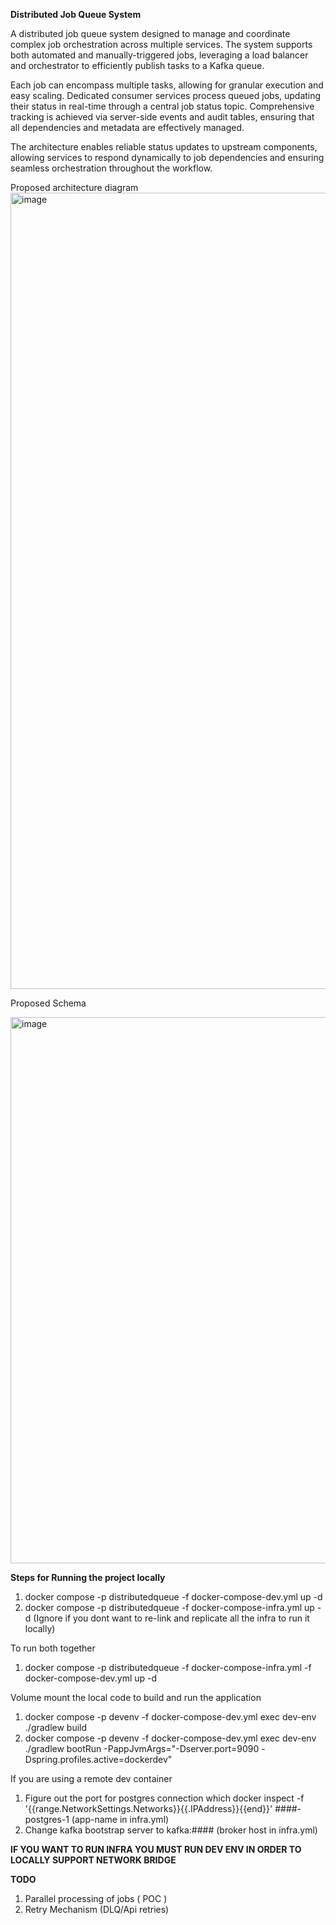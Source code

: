 **Distributed Job Queue System**

A distributed job queue system designed to manage and coordinate complex job orchestration across multiple services. The system supports both automated and manually-triggered jobs, leveraging a load balancer and orchestrator to efficiently publish tasks to a Kafka queue.

Each job can encompass multiple tasks, allowing for granular execution and easy scaling. Dedicated consumer services process queued jobs, updating their status in real-time through a central job status topic. Comprehensive tracking is achieved via server-side events and audit tables, ensuring that all dependencies and metadata are effectively managed.

The architecture enables reliable status updates to upstream components, allowing services to respond dynamically to job dependencies and ensuring seamless orchestration throughout the workflow.

Proposed architecture diagram
<img width="1174" height="1274" alt="image" src="https://github.com/user-attachments/assets/95bcbd56-ebf2-428c-9027-dbbde3a95e4e" />


Proposed Schema

<img width="722" height="874" alt="image" src="https://github.com/user-attachments/assets/997704aa-a6e7-47d2-8b76-e7e2faaaf235" />



**Steps for Running the project locally**
1. docker compose -p distributedqueue -f docker-compose-dev.yml up -d
2. docker compose -p distributedqueue -f docker-compose-infra.yml up -d (Ignore if you dont want to re-link and replicate all the infra to run it locally)

To run both together
1. docker compose -p distributedqueue -f docker-compose-infra.yml -f docker-compose-dev.yml up -d

Volume mount the local code to build and run the application
1. docker compose -p devenv -f docker-compose-dev.yml exec dev-env ./gradlew build
2. docker compose -p devenv -f docker-compose-dev.yml exec dev-env ./gradlew bootRun -PappJvmArgs="-Dserver.port=9090 -Dspring.profiles.active=dockerdev"

 If you are using a remote dev container
1. Figure out the port for postgres connection which
   docker inspect -f '{{range.NetworkSettings.Networks}}{{.IPAddress}}{{end}}' ####-postgres-1 (app-name in infra.yml)
2. Change kafka bootstrap server to kafka:#### (broker host in infra.yml)

**IF YOU WANT TO RUN INFRA YOU MUST RUN DEV ENV IN ORDER TO LOCALLY SUPPORT NETWORK BRIDGE**


**TODO**
1. Parallel processing of jobs ( POC )
2. Retry Mechanism (DLQ/Api retries)
